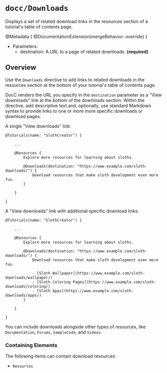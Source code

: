 # ``docc/Downloads``

Displays a set of related download links in the resources section of a tutorial's table of contents page.

@Metadata {
    @DocumentationExtension(mergeBehavior: override)
}

- Parameters:
    - destination: A URL to a page of related downloads. **(required)**

## Overview

Use the `Downloads` directive to add links to related downloads in the resources section at the bottom of your tutorial's table of contents page.

DocC renders the URL you specify in the `destination` parameter as a "View downloads" link at the bottom of the downloads section. Within the directive, add descriptive text and, optionally, use standard Markdown syntax to provide links to one or more more specific downloads or download pages.

A single "View downloads" link:

```
@Tutorials(name: "SlothCreator") {
    
    ...
    
    @Resources {
        Explore more resources for learning about sloths.

        @Downloads(destination: "https://www.example.com/sloth-downloads/") {
            Download resources that make sloth development even more fun.
        }

    }

}
````

A "View downloads" link with additional specific download links: 

```
@Tutorials(name: "SlothCreator") {
    
    ...
    
    @Resources {
        Explore more resources for learning about sloths.

        @Downloads(destination: "https://www.example.com/sloth-downloads/") {
            Download resources that make sloth development even more fun.

            - [Sloth Wallpaper](https://www.example.com/sloth-downloads/wallpaper/)
            - [Sloth Coloring Pages](https://www.example.com/sloth-downloads/coloring/)
            - [Sloth Apps](https://www.example.com/sloth-downloads/apps/)
        }

    }

}
````

You can include downloads alongside other types of resources, like ``Documentation``,  ``Forums``, ``SampleCode``, and ``Videos``.

### Containing Elements

The following items can contain download resources:

* ``Resources``

<!-- Copyright (c) 2021 Apple Inc and the Swift Project authors. All Rights Reserved. -->
